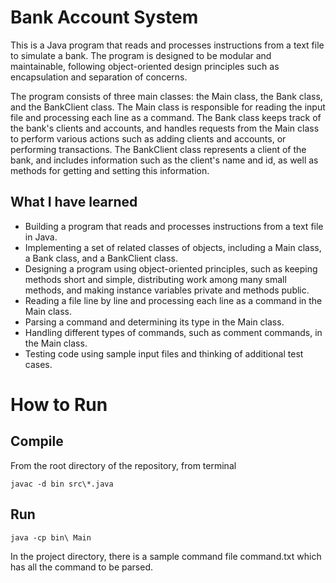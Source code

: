 # Bank Account System

This is a Java program that reads and processes instructions from a text file to simulate a bank. The program is designed to be modular and maintainable, following object-oriented design principles such as encapsulation and separation of concerns.

The program consists of three main classes: the Main class, the Bank class, and the BankClient class. The Main class is responsible for reading the input file and processing each line as a command. The Bank class keeps track of the bank's clients and accounts, and handles requests from the Main class to perform various actions such as adding clients and accounts, or performing transactions. The BankClient class represents a client of the bank, and includes information such as the client's name and id, as well as methods for getting and setting this information.

## What I have learned

- Building a program that reads and processes instructions from a text file in Java.
- Implementing a set of related classes of objects, including a Main class, a Bank class, and a BankClient class.
- Designing a program using object-oriented principles, such as keeping methods short and simple, distributing work among many small methods, and making instance variables private and methods public.
- Reading a file line by line and processing each line as a command in the Main class.
- Parsing a command and determining its type in the Main class.
- Handling different types of commands, such as comment commands, in the Main class.
- Testing code using sample input files and thinking of additional test cases.

# How to Run
## Compile
From the root directory of the repository, from terminal

    javac -d bin src\*.java

## Run

    java -cp bin\ Main

In the project directory, there is a sample command file command.txt which has all the command to be parsed. 